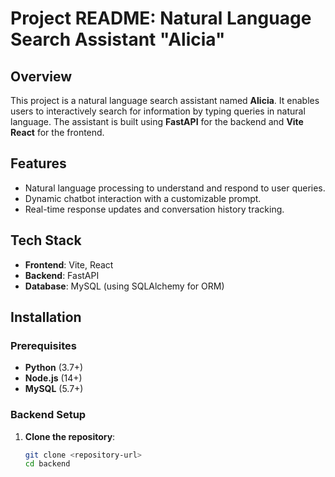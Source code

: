 # Project README: Natural Language Search Assistant "Alicia"

## Overview

This project is a natural language search assistant named **Alicia**. It enables users to interactively search for information by typing queries in natural language. The assistant is built using **FastAPI** for the backend and **Vite React** for the frontend.

## Features

- Natural language processing to understand and respond to user queries.
- Dynamic chatbot interaction with a customizable prompt.
- Real-time response updates and conversation history tracking.

## Tech Stack

- **Frontend**: Vite, React
- **Backend**: FastAPI
- **Database**: MySQL (using SQLAlchemy for ORM)

## Installation

### Prerequisites

- **Python** (3.7+)
- **Node.js** (14+)
- **MySQL** (5.7+)

### Backend Setup

1. **Clone the repository**:

   ```bash
   git clone <repository-url>
   cd backend
   ```
